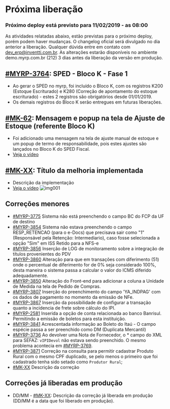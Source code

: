 # Próxima liberação

### Próximo deploy está previsto para 11/02/2019 - as 08:00
As atividades relatadas abaixo, estão previstas para o próximo deploy, porém podem haver mudanças. O changelog oficial será divulgado no dia anterior a liberação. Qualquer dúvida entre em contato com dev_erp@inventti.com.br.
As alterações estarão disponíveis no ambiente demo.myrp.com.br (212) 3 dias antes da liberação da versão em produção.

## [#MYRP-3764](https://devmyrp.atlassian.net/browse/MK-71): SPED - Bloco K - Fase 1
* Ao gerar o SPED no myrp, foi incluído o Bloco K, com os registros K200 (Estoque Escriturado) e K280 (Correção de apontamento do estoque escriturado) - estes 2 registros são obrigatórios desde 01/01/2019.
* Os demais registros do Bloco K serão entregues em futuras liberações.

## [#MK-62](https://devmyrp.atlassian.net/browse/MK-62): Mensagem e popup na tela de Ajuste de Estoque (referente Bloco K)
* Foi adicionado uma mensagem na tela de ajuste manual de estoque e um popup de termo de responsabilidade, pois estes ajustes são lançados no Bloco K do SPED Fiscal.
* [Veja o vídeo](http://recordit.co/eYWN36CIeh)

## [#MK-XX](https://devmyrp.atlassian.net/browse/MK-XX): Título da melhoria implementada
* Descrição da implementação
* [Veja o vídeo](http://recordit.co/2MyFCjFpdq)
![img001](https://i.imgur.com/XXXX.png)

## Correções menores
* [#MYRP-3775](https://devmyrp.atlassian.net/browse/MYRP-3775) Sistema não está preenchendo o campo BC do FCP da UF de destino
* [#MYRP-3854](https://devmyrp.atlassian.net/browse/MYRP-3854) Sistema não estava preenchendo o campo RESP_RETENCAO (para o e-Docs) que precisava sair como "1" (Responsável pela Retenção: Intermediario), caso fosse selecionada a opção "Sim" em ISS Retido para a NFS-e
* [#MYRP-3856](https://devmyrp.atlassian.net/browse/MYRP-3856) Inserção de LOG de monitoramento sobre a integração de títulos provenientes do PDV
* [#MYRP-3860](https://devmyrp.atlassian.net/browse/MYRP-3860) Alteração para que em transações com diferimento (51) onde o percentual de diferimento for de 0% seja considerado 100%, desta maneira o sistema passa a calcular o valor do ICMS diferido adequadamente.
* [#MYRP-3850](https://devmyrp.atlassian.net/browse/MYRP-3850) Alteração do Front-end para adicionar a coluna a Unidade de Medida na tela de Pedido de Compras.
* [#MYRP-3807](https://devmyrp.atlassian.net/browse/MYRP-3807) Inserção do preenchimento do campo 'YA_INDPAG' com os dados de pagamento no momento da emissão de NFe.
* [#MYRP-3867](https://devmyrp.atlassian.net/browse/MYRP-3867) Inserção da possibilidade de configurar a transação quanto a incidencia de frete sobre cálculo do IPI.
* [#MYRP-2581](https://devmyrp.atlassian.net/browse/MYRP-2581) Inserida a opção de conta relacionada ao banco Banrisul. Permitindo a emissão de boletos para esta instituição.
* [#MYRP-3841](https://devmyrp.atlassian.net/browse/MYRP-3841) Acrescentada informação ao Boleto do Itaú - O campo espécie passa a ser preenchido como DM (Duplicata Mercantil)
* [#MYRP-3736](https://devmyrp.atlassian.net/browse/MYRP-3736) Ao devolver uma Nota de Fornecedor, o * campo do XML para SEFAZ: `vIPIDevol` não estava sendo preenchido. O mesmo problema acontecia em [#MYRP-3769](https://devmyrp.atlassian.net/browse/MYRP-3769).
* [#MYRP-3871](https://devmyrp.atlassian.net/browse/MYRP-3871) Correção na consulta para permitir cadastrar Produto Rural com o mesmo CPF duplicado, se pelo menos o primeiro que foi cadastrado tenha sido setado como `Produtor Rural`;
* [#MK-XX](https://devmyrp.atlassian.net/browse/MK-XX) Descrição da correção

## Correções já liberadas em produção
* DD/MM - [#MK-XX](https://devmyrp.atlassian.net/browse/MK-XX): Descrição da correção já liberada em produção (DD/MM é a data que foi liberado em produção).
